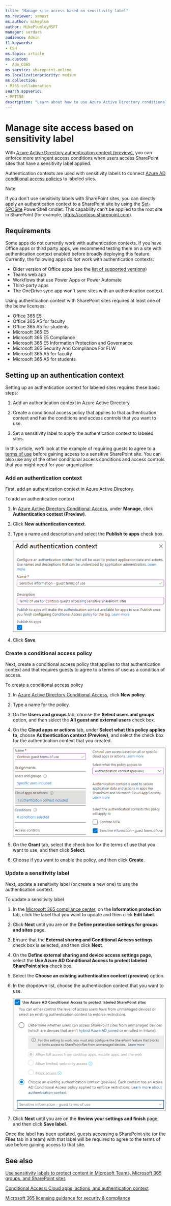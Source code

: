 ```yaml
---
title: "Manage site access based on sensitivity label"
ms.reviewer: samust
ms.author: mikeplum
author: MikePlumleyMSFT
manager: serdars
audience: Admin
f1.keywords:
- CSH
ms.topic: article
ms.custom:
-  Adm_O365
ms.service: sharepoint-online
ms.localizationpriority: medium
ms.collection:  
- M365-collaboration
search.appverid:
- MET150
description: "Learn about how to use Azure Active Directory conditional access and authentication context with SharePoint sites and sensitivity labels."
---
```


# Manage site access based on sensitivity label

With [Azure Active Directory authentication context (preview)](/azure/active-directory/conditional-access/concept-conditional-access-cloud-apps#configure-authentication-contexts), you can enforce more stringent access conditions when users access SharePoint sites that have a sensitivity label applied. 

Authentication contexts are used with sensitivity labels to connect [Azure AD conditional access policies](/azure/active-directory/conditional-access/overview) to labeled sites.

> [!NOTE]
> If you don't use sensitivity labels with SharePoint sites, you can directly apply an authentication context to a SharePoint site by using the [Set-SPOSite](/powershell/module/sharepoint-online/set-sposite) PowerShell cmdlet.
> This capability can't be applied to the root site in SharePoint (for example, https://contoso.sharepoint.com).

## Requirements

Some apps do not currently work with authentication contexts. If you have Office apps or third party apps, we recommend testing them on a site with authentication context enabled before broadly deploying this feature. Currently, the following apps do *not* work with authentication contexts:

- Older version of Office apps (see the [list of supported versions](/microsoft-365/compliance/sensitivity-labels-teams-groups-sites#more-information-about-the-dependencies-for-the-authentication-context-option))
- Teams web app
- Workflows that use Power Apps or Power Automate
- Third-party apps
- The OneDrive sync app won't sync sites with an authentication context.

Using authentication context with SharePoint sites requires at least one of the below licenses:
- Office 365 E5
- Office 365 A5 for faculty
- Office 365 A5 for students
- Microsoft 365 E5
- Microsoft 365 E5 Compliance
- Microsoft 365 E5 Information Protection and Governance
- Microsoft 365 Security And Compliance For FLW
- Microsoft 365 A5 for faculty
- Microsoft 365 A5 for students

## Setting up an authentication context

Setting up an authentication context for labeled sites requires these basic steps:

1. Add an authentication context in Azure Active Directory.

2. Create a conditional access policy that applies to that authentication context and has the conditions and access controls that you want to use.

3. Set a sensitivity label to apply the authentication context to labeled sites.

In this article, we'll look at the example of requiring guests to agree to a [terms of use](/azure/active-directory/conditional-access/terms-of-use) before gaining access to a sensitive SharePoint site. You can also use any of the other conditional access conditions and access controls that you might need for your organization.

### Add an authentication context

First, add an authentication context in Azure Active Directory.

To add an authentication context
1. In [Azure Active Directory Conditional Access](https://aad.portal.azure.com/#blade/Microsoft_AAD_IAM/ConditionalAccessBlade), under **Manage**, click **Authentication context (Preview)**.

2. Click **New authentication context**.

3. Type a name and description and select the **Publish to apps** check box.

    ![Screenshot of add authentication context UI](media/aad-add-authentication-context.png)

4. Click **Save**.

### Create a conditional access policy

Next, create a conditional access policy that applies to that authentication context and that requires guests to agree to a terms of use as a condition of access.

To create a conditional access policy
1. In [Azure Active Directory Conditional Access](https://aad.portal.azure.com/#blade/Microsoft_AAD_IAM/ConditionalAccessBlade), click **New policy**.

2. Type a name for the policy.

3. On the **Users and groups** tab, choose the **Select users and groups** option, and then select the **All guest and external users** check box.

4. On the **Cloud apps or actions** tab, under **Select what this policy applies to**, choose **Authentication context (Preview)**, and select the check box for the authentication context that you created.

    ![Screenshot of authentication context options in cloud apps or actions settings for a conditional access policy](media/aad-authentication-context-ca-policy-apps.png)

5. On the **Grant** tab, select the check box for the terms of use that you want to use, and then click **Select**.

6. Choose if you want to enable the policy, and then click **Create**.

### Update a sensitivity label

Next, update a sensitivity label (or create a new one) to use the authentication context.

To update a sensitivity label
1. In the [Microsoft 365 compliance center](https://compliance.microsoft.com/informationprotection), on the **Information protection** tab, click the label that you want to update and then click **Edit label**.

2. Click **Next** until you are on the **Define protection settings for groups and sites** page.

3. Ensure that the **External sharing and Conditional Access settings** check box is selected, and then click **Next**.

4. On the **Define external sharing and device access settings page**, select the **Use Azure AD Conditional Access to protect labeled SharePoint sites** check box.

5. Select the **Choose an existing authentication context (preview)** option.

6. In the dropdown list, choose the authentication context that you want to use.

    ![Screenshot of Azure AD authentication context sensitivity label settings](media/aad-authentication-context-label-setting.png)

7. Click **Next** until you are on the **Review your settings and finish** page, and then click **Save label**.

Once the label has been updated, guests accessing a SharePoint site (or the **Files** tab in a team) with that label will be required to agree to the terms of use before gaining access to that site.

## See also

[Use sensitivity labels to protect content in Microsoft Teams, Microsoft 365 groups, and SharePoint sites](/microsoft-365/compliance/sensitivity-labels-teams-groups-sites)

[Conditional Access: Cloud apps, actions, and authentication context](/azure/active-directory/conditional-access/concept-conditional-access-cloud-apps)

[Microsoft 365 licensing guidance for security & compliance](/office365/servicedescriptions/microsoft-365-service-descriptions/microsoft-365-tenantlevel-services-licensing-guidance/microsoft-365-security-compliance-licensing-guidance)
